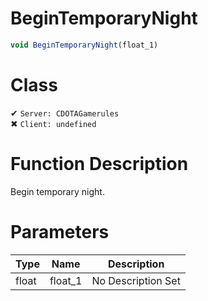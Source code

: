 # BeginTemporaryNight
```js
void BeginTemporaryNight(float_1)
```
# Class
✔ `Server: CDOTAGamerules`  
✖ `Client: undefined`  

# Function Description
Begin temporary night.
# Parameters
Type|Name|Description
--|--|--
float|float_1|No Description Set
